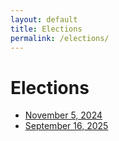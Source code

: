 ```yaml
---
layout: default
title: Elections
permalink: /elections/
---
```

# Elections
- [November 5, 2024](2024-11-05/)
- [September 16, 2025](2025-09-16/)